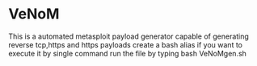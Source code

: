 # VeNoM
This is a automated metasploit payload generator capable of generating reverse tcp,https and https payloads
create a bash alias if you want to execute it by single command
run the file by typing bash VeNoMgen.sh
